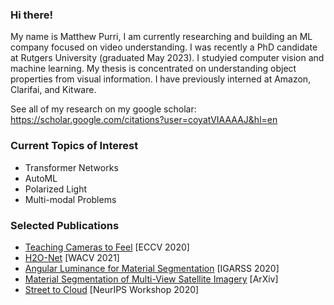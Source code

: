 ### Hi there!
My name is Matthew Purri, I am currently researching and building an ML company focused on video understanding. I was recently a PhD candidate at Rutgers University (graduated May 2023). I studyied computer vision and machine learning. My thesis is concentrated on understanding object properties from visual information. I have previously interned at Amazon, Clarifai, and Kitware.

See all of my research on my google scholar: https://scholar.google.com/citations?user=coyatVIAAAAJ&hl=en

### Current Topics of Interest
* Transformer Networks
* AutoML
* Polarized Light
* Multi-modal Problems

### Selected Publications
* [Teaching Cameras to Feel](https://arxiv.org/pdf/2004.14487.pdf) [ECCV 2020]
* [H2O-Net](https://arxiv.org/pdf/2010.05309.pdf) [WACV 2021]
* [Angular Luminance for Material Segmentation](https://arxiv.org/pdf/2009.10825.pdf) [IGARSS 2020]
* [Material Segmentation of Multi-View Satellite Imagery](https://arxiv.org/pdf/1904.08537.pdf) [ArXiv]
* [Street to Cloud](https://arxiv.org/pdf/2011.08010.pdf) [NeurIPS Workshop 2020]

<!--
**matthewpurri/matthewpurri** is a ✨ _special_ ✨ repository because its `README.md` (this file) appears on your GitHub profile.

Here are some ideas to get you started:

- 🔭 I’m currently working on ...
- 🌱 I’m currently learning ...
- 👯 I’m looking to collaborate on ...
- 🤔 I’m looking for help with ...
- 💬 Ask me about ...
- 📫 How to reach me: ...
- 😄 Pronouns: ...
- ⚡ Fun fact: ...
-->
